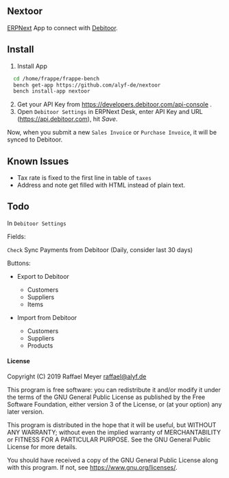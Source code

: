## Nextoor

[ERPNext](https://erpnext.org) App to connect with [Debitoor](https://debitoor.com).

## Install

1. Install App

```bash
  cd /home/frappe/frappe-bench
  bench get-app https://github.com/alyf-de/nextoor
  bench install-app nextoor
```

2. Get your API Key from https://developers.debitoor.com/api-console .
3. Open `Debitoor Settings` in ERPNext Desk, enter API Key and URL (https://api.debitoor.com), hit *Save*.

Now, when you submit a new `Sales Invoice` or `Purchase Invoice`, it will be synced to Debitoor.

## Known Issues

* Tax rate is fixed to the first line in table of `taxes`
* Address and note get filled with HTML instead of plain text.

## Todo

In `Debitoor Settings`

Fields:

`Check` Sync Payments from Debitoor (Daily, consider last 30 days)

Buttons:

* Export to Debitoor

  * Customers
  * Suppliers
  * Items

* Import from Debitoor

  * Customers
  * Suppliers
  * Products


#### License

Copyright (C) 2019 Raffael Meyer raffael@alyf.de

This program is free software: you can redistribute it and/or modify it under the terms of the GNU General Public License as published by the Free Software Foundation, either version 3 of the License, or (at your option) any later version.

This program is distributed in the hope that it will be useful, but WITHOUT ANY WARRANTY; without even the implied warranty of MERCHANTABILITY or FITNESS FOR A PARTICULAR PURPOSE. See the GNU General Public License for more details.

You should have received a copy of the GNU General Public License along with this program. If not, see https://www.gnu.org/licenses/.
